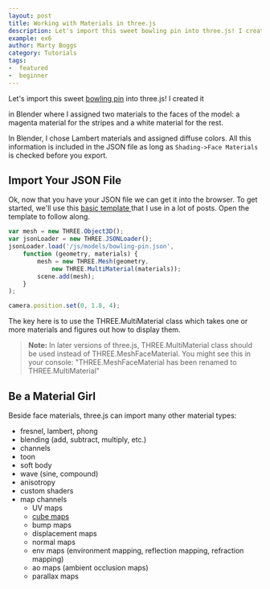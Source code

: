 ```yaml
---
layout: post
title: Working with Materials in three.js
description: Let's import this sweet bowling pin into three.js! I created it in Blender where I assigned two materials to the faces of the model-- a magenta material for the stripes and a white material for the rest.
example: ex6
author: Marty Boggs
category: Tutorials
tags:
-  featured
-  beginner
---
```


Let's import this sweet [bowling pin](/models/bowling-pin) into three.js! I created it
<!--more-->
in Blender where I assigned two materials to the faces of the model: a magenta material for the stripes and a white material for the rest.

In Blender, I chose Lambert materials and assigned diffuse colors. All this information is included in the JSON file as long as `Shading->Face Materials` is checked before you export.

## Import Your JSON File
Ok, now that you have your JSON file we can get it into the browser. To get started, we'll use this <a href="/threejs-world-blank-template.html" download="threejs-world-{{page.example}}.html">basic template <i class="fa fa-download"></i></a> that I use in a lot of posts. Open the template to follow along.

```javascript
var mesh = new THREE.Object3D();
var jsonLoader = new THREE.JSONLoader();
jsonLoader.load('/js/models/bowling-pin.json',
	function (geometry, materials) {
		mesh = new THREE.Mesh(geometry,
			new THREE.MultiMaterial(materials));
		scene.add(mesh);
	}
);

camera.position.set(0, 1.8, 4);
```

The key here is to use the THREE.MultiMaterial class which takes one or more materials and figures out how to display them.

>**Note:** In later versions of three.js, THREE.MultiMaterial class should be used instead of THREE.MeshFaceMaterial. You might see this in your console: "THREE.MeshFaceMaterial has been renamed to THREE.MultiMaterial"

## Be a Material Girl
Beside face materials, three.js can import many other material types:

* fresnel, lambert, phong
* blending (add, subtract, multiply, etc.)
* channels
* toon
* soft body
* wave (sine, compound)
* anisotropy
* custom shaders
* map channels
  * UV maps
  * [cube maps](/tutorials/build-a-star-wars-droid-in-three-js)
  * bump maps
  * displacement maps
  * normal maps
  * env maps (environment mapping, reflection mapping, refraction mapping)
  * ao maps (ambient occlusion maps)
  * parallax maps
